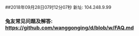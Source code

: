 ##2018年09月28日07时12分07秒 新址: 104.248.9.99
### 兔友常见问题及解答: https://github.com/wanggonging/d/blob/w/FAQ.md
